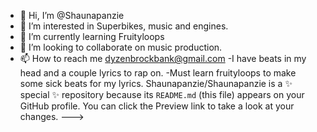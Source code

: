 - 👋 Hi, I’m @Shaunapanzie
- 👀 I’m interested in Superbikes, music and engines.
- 🌱 I’m currently learning Fruityloops
- 💞️ I’m looking to collaborate on music production.
- 📫 How to reach me dyzenbrockbank@gmail.com
-I have beats in my head and a couple lyrics to rap on.
-Must learn fruityloops to make some sick beats for my lyrics.
Shaunapanzie/Shaunapanzie is a ✨ special ✨ repository because its `README.md` (this file) appears on your GitHub profile.
You can click the Preview link to take a look at your changes.
--->
